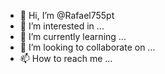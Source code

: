 - 👋 Hi, I’m @Rafael755pt
- 👀 I’m interested in ...
- 🌱 I’m currently learning ...
- 💞️ I’m looking to collaborate on ...
- 📫 How to reach me ...

<!---
Rafael755pt/Rafael755pt is a ✨ special ✨ repository because its `README.md` (this file) appears on your GitHub profile.
You can click the Preview link to take a look at your changes.
--->
